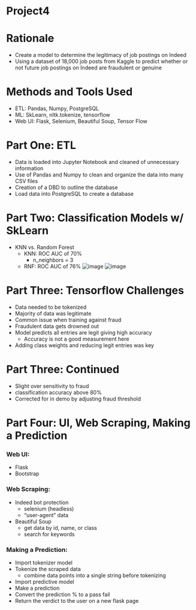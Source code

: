 # Project4


# Rationale
- Create a model to determine the legitimacy of job postings on Indeed
- Using a dataset of 18,000 job posts from Kaggle to predict whether or not future job postings on Indeed are fraudulent or genuine
# Methods and Tools Used
- ETL: Pandas, Numpy, PostgreSQL
- ML:  SkLearn, nltk.tokenize,  tensorflow
- Web UI: Flask, Selenium, Beautiful Soup, Tensor Flow

# Part One: ETL
- Data is loaded into Jupyter Notebook and cleaned of unnecessary information
- Use of Pandas and Numpy to clean and organize the data into many CSV files
- Creation of a DBD to outline the database
- Load data into PostgreSQL to create a database 

# Part Two: Classification Models w/ SkLearn
- KNN vs. Random Forest 
  - KNN: ROC AUC of 70%
    - n_neighbors = 3
  - RNF: ROC AUC of 76%
    ![image](https://github.com/Alahnah/Project4/assets/132726623/0d331811-ddb8-411d-b590-a146d1000bcc)
    ![image](https://github.com/Alahnah/Project4/assets/132726623/d2de6551-123a-41a9-b98c-ee60ec73c22b)



# Part Three: Tensorflow Challenges 
- Data needed to be tokenized
- Majority of data was legitimate
- Common issue when training against fraud
- Fraudulent data gets drowned out
- Model predicts all entries are legit giving high accuracy 
  - Accuracy is not a good measurement here
- Adding class weights and reducing legit entries was key

# Part Three: Continued
- Slight over sensitivity to fraud
- classification accuracy above 80%
- Corrected for in demo by adjusting fraud threshold 

# Part Four: UI, Web Scraping, Making a Prediction
### Web UI:
- Flask
- Bootstrap

### Web Scraping:
- Indeed bot protection
  - selenium (headless)
  - “user-agent” data
- Beautiful Soup
  - get data by id, name, or class
  - search for keywords

### Making a Prediction:
- Import tokenizer model
- Tokenize the scraped data
  - combine data points into a single string before tokenizing
- Import predictive model
- Make a prediction
- Convert the prediction % to a pass fail
- Return the verdict to the user on a new flask page

